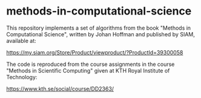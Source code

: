 # methods-in-computational-science
This repository implements a set of algorithms from the book "Methods in Computational Science", written by Johan Hoffman and published by SIAM, available at:

https://my.siam.org/Store/Product/viewproduct/?ProductId=39300058

The code is reproduced from the course assignments in the course "Methods in Scientific Computing" given at KTH Royal Institute of Technology: 

https://www.kth.se/social/course/DD2363/
